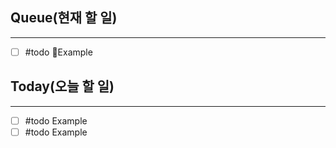 ## Queue(현재 할 일)
---   
- [ ] #todo Example


## Today(오늘 할 일)
---   
- [ ] #todo Example
- [ ] #todo Example